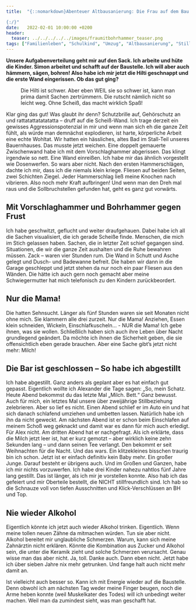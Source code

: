 ```yaml
---
title:  "{::nomarkdown}Abenteuer Altbausanierung: Die Frau auf dem Bau

{:/}"
date:   2022-02-01 10:00:00 +0200
header:
  teaser: ../../../../../images/fraumitbohrhammer_teaser.png
tags: ["Familienleben", "Schulkind", "Umzug", "Altbausanierung", "Stillen"]
---
```


**Unsere Aufgabenverteilung geht mir auf den Sack. Ich arbeite und hüte die Kinder. Simon arbeitet und schafft auf der Baustelle. Ich will aber auch hämmern, sägen, bohren! Also habe ich mir jetzt die Hilti geschnappt und die erste Wand eingerissen. Ob das gut ging?**

<figure>
  <img src="../../../../../images/fraumitbohrhammer.png" alt="">
  <figcaption>Die Hilti ist schwer. Aber eben WEIL sie so schwer ist, kann man prima damit Sachen zertrümmern. Die rutscht nämlich nicht so leicht weg. Ohne Scheiß, das macht wirklich Spaß!</figcaption>
</figure>    

Klar ging das gut! Was glaubt ihr denn? Schutzbrille auf, Gehörschutz an und rattatattatatatatta – druff auf die Scheiß-Wand. Ich trage derzeit ein gewisses Aggressionspotenzial in mir und wenn man sich eh die ganze Zeit fühlt, als würde man demnächst explodieren, ist harte, körperliche Arbeit eine echte Wohltat. Wir hatten ein hässliches, altes Bad im Stall-Teil unseres Bauernhauses. Das musste jetzt weichen. Eine doppelt gemauerte Zwischenwand habe ich mit dem Vorschlaghammer abgerissen. Das klingt irgendwie so nett. Eine Wand einreißen. Ich habe mir das ähnlich vorgestellt wie Dosenwerfen. So wars aber nicht. Nach den ersten Hammerschlägen, dachte ich mir, dass ich die niemals klein kriege. Fliesen auf beiden Seiten, zwei Schichten Ziegel. Jeder Hammerschlag ließ meine Knochen nach vibrieren. Also noch mehr Kraft aufbringen! Und wenn man den Dreh mal raus und die Sollbruchstellen gefunden hat, geht es ganz gut vorwärts. 

<h2>Mit Vorschlaghammer und Bohrhammer gegen Frust</h2>

Ich habe geschwitzt, geflucht und weiter draufgehauen. Dabei habe ich all die Sachen visualisiert, die ich gerade Scheiße finde. Menschen, die mich im Stich gelassen haben. Sachen, die in letzter Zeit schief gegangen sind. Situationen, die wir die ganze Zeit aushalten und die Ruhe bewahren müssen. Zack – waren vier Stunden rum. Die Wand in Schutt und Asche gelegt und Dusch- und Badewanne befreit. Die haben wir dann in die Garage geschleppt und jetzt stehen da nur noch ein paar Fliesen aus den Wänden. Die hätte ich auch gern noch gemacht aber meine Schwiegermutter hat mich telefonisch zu den Kindern zurückbeordert. 

<h2>Nur die Mama!</h2>

Die hatten Sehnsucht. Länger als fünf Stunden waren sie seit Monaten nicht ohne mich. Sie klammern alle drei zurzeit. Nur die Mama! Anziehen, Essen klein schneiden, Wickeln, Einschlafkuscheln… - NUR die Mama! Ich gebe ihnen, was sie wollen. Schließlich haben sich auch ihre Leben über Nacht grundlegend geändert. Da möchte ich ihnen die Sicherheit geben, die sie offensichtlich eben gerade brauchen. Aber eine Sache gibt’s jetzt nicht mehr: Milch!

<h2>Die Bar ist geschlossen – So habe ich abgestillt</h2>

Ich habe abgestillt. Ganz anders als geplant aber es hat einfach gut gepasst. Eigentlich wollte ich Alexander die Tage sagen: „So, mein Schatz. Heute Abend bekommst du das letzte Mal „Milch. Bett.“ Ganz bewusst. Auch für mich, ein letztes Mal unsere über zweijährige Stillbeziehung zelebrieren. Aber so lief es nicht. Einen Abend schlief er im Auto ein und hat sich danach schlafend umziehen und umbetten lassen. Natürlich habe ich ihn da nicht geweckt. Am nächsten Abend ist er schon beim Einschlafen auf meinem Schoß weg geknackt und damit war es dann für mich auch erledigt. Für Alex nicht. Am dritten Abend hat er nachgefragt. Als ich erklärte, dass die Milch jetzt leer ist, hat er kurz gemotzt – aber wirklich keine zehn Sekunden lang – und dann seinen Tee verlangt. Den bekommt er seit Weihnachten für die Nacht. Und das wars. Ein klitzekleines bisschen traurig bin ich schon. Jetzt ist er einfach definitiv kein Baby mehr. Ein großer Junge. Darauf besteht er übrigens auch. Und im Großen und Ganzen, habe ich mir nichts vorzuwerfen. Ich habe drei Kinder nahezu nahtlos fünf Jahre lang gestillt. Das ist länger, als ich mir je vorstellen konnte. Also hab ich das gefeiert und mir Oberteile bestellt, die NICHT stillfreundlich sind. Ich hab so die Schnauze voll von tiefen Ausschnitten und Klick-Verschlüssen an BH und Top. 

<h2>Nie wieder Alkohol</h2>

Eigentlich könnte ich jetzt auch wieder Alkohol trinken. Eigentlich. Wenn meine tollen neuen Zähne da mitmachen würden. Tun sie aber nicht. Alkohol bereitet mir unglaubliche Schmerzen. Warum, kann sich meine Zahnärztin nicht erklären. Könnte die Kombination aus Zucker und Alkohol sein, die unter die Keramik zieht und solche Schmerzen verursacht. Genau wisse man das aber nicht. Ja, toll. Danke auch. Dann eben nicht. Jetzt habe ich über sieben Jahre nix mehr getrunken. Und fange halt auch nicht mehr damit an. 

Ist vielleicht auch besser so. Kann ich mit Energie wieder auf die Baustelle. Denn obwohl ich am nächsten Tag weder meine Finger beugen, noch die Arme heben konnte (weil Muskelkater des Todes) will ich unbedingt weiter machen. Weil man da zumindest sieht, was man geschafft hat.













 

 





 

  


 
 
 
 


   


 



 






 






 


 
 






















 








 

   



















  












 






 





  


  






					 


 
 








